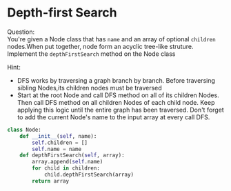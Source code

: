 # Depth-first Search
Question: <br>
You're given a Node class that has `name` and an array of optional `children` nodes.When put together, node form an acyclic tree-like struture.
Implement the `depthFirstSearch` method on the Node class

Hint:

- DFS works by traversing a graph branch by branch. Before traversing sibling Nodes,its children nodes must be traversed
- Start at the root Node and call DFS method on all of its children Nodes. Then call DFS method on all children Nodes of each child node. Keep applying this logic until the entire graph has been traversed. Don't forget to add the current Node's name to the input array at every call DFS.


~~~python
class Node:
    def __init__(self, name):
        self.children = []
        self.name = name
	def depthFirstSearch(self, array):
		array.append(self.name)
		for child in children:
			child.depthFirstSearch(array)
		return array
~~~